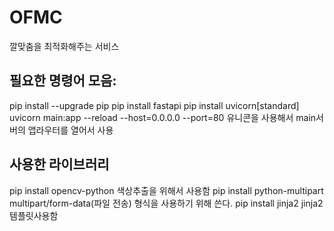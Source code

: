 # OFMC
깔맞춤을 최적화해주는 서비스

## 필요한 명령어 모음:
pip install --upgrade pip
pip install fastapi
pip install uvicorn[standard]
uvicorn main:app --reload --host=0.0.0.0 --port=80 유니콘을 사용해서 main서버의 앱라우터를 열어서 사용

## 사용한 라이브러리
pip install opencv-python 색상추출을 위해서 사용함
pip install python-multipart multipart/form-data(파일 전송) 형식을 사용하기 위해 쓴다.
pip install jinja2 jinja2템플릿사용함